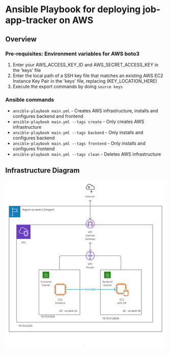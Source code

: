 # Ansible Playbook for deploying job-app-tracker on AWS

## Overview

### Pre-requisites: Environment variables for AWS boto3
1. Enter your AWS_ACCESS_KEY_ID and AWS_SECRET_ACCESS_KEY in the 'keys' file
2. Enter the local path of a SSH key file that matches an existing AWS EC2 Instance Key Pair in the 'keys' file, replacing (KEY_LOCATION_HERE)
3. Execute the export commands by doing `source keys`

### Ansible commands
- `ansible-playbook main.yml` - Creates AWS infrastructure, installs and configures backend and frontend
- `ansible-playbook main.yml --tags create` - Only creates AWS infrastructure
- `ansible-playbook main.yml --tags backend` - Only installs and configures backend
- `ansible-playbook main.yml --tags frontend` - Only installs and configures frontend
- `ansible-playbook main.yml --tags clean` - Deletes AWS infrastructure

## Infrastructure Diagram
<img src="./AWS_Architecture.png" width="800">
